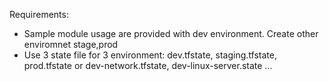 Requirements: <br />
- Sample module usage are provided with dev environment. Create other enviromnet stage,prod <br />
- Use 3 state file for 3 environment: dev.tfstate, staging.tfstate, prod.tfstate or dev-network.tfstate, dev-linux-server.state ... <br />